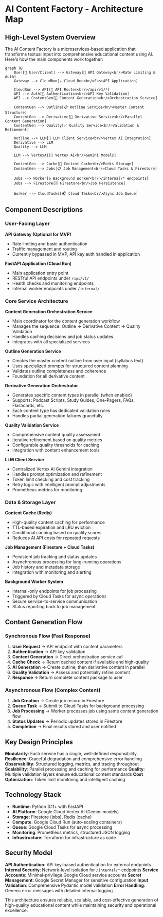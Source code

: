 # AI Content Factory - Architecture Map

## High-Level System Overview

The AI Content Factory is a microservices-based application that transforms textual input into comprehensive educational content using AI. Here's how the main components work together:

```mermaid
graph TB
    User[👤 User/Client] --> Gateway[🚪 API Gateway<br/>Rate Limiting & Auth]
    Gateway --> CloudRun[☁️ Cloud Run<br/>FastAPI Application]

    CloudRun --> API[🔌 API Routes<br/>/api/v1/*]
    API --> Auth[🔐 Authentication<br/>API Key Validation]
    API --> ContentGen[🎯 Content Generation<br/>Orchestration Service]

    ContentGen --> Outline[📋 Outline Service<br/>Master Content Structure]
    ContentGen --> Derivative[🔄 Derivative Service<br/>Parallel Content Generation]
    ContentGen --> Quality[✅ Quality Service<br/>Validation & Refinement]

    Outline --> LLM[🤖 LLM Client Service<br/>Vertex AI Integration]
    Derivative --> LLM
    Quality --> LLM

    LLM --> VertexAI[🔮 Vertex AI<br/>Gemini Models]

    ContentGen --> Cache[💾 Content Cache<br/>Redis Storage]
    ContentGen --> Jobs[📋 Job Management<br/>Cloud Tasks & Firestore]

    Jobs --> Worker[⚙️ Background Worker<br/>/internal/* endpoints]
    Jobs --> Firestore[🗄️ Firestore<br/>Job Persistence]

    Worker --> CloudTasks[📬 Cloud Tasks<br/>Async Job Queue]
```

## Component Descriptions

### User-Facing Layer

**API Gateway (Optional for MVP)**
- Rate limiting and basic authentication
- Traffic management and routing
- Currently bypassed in MVP, API key auth handled in application

**FastAPI Application (Cloud Run)**
- Main application entry point
- RESTful API endpoints under `/api/v1/`
- Health checks and monitoring endpoints
- Internal worker endpoints under `/internal/`

### Core Service Architecture

**Content Generation Orchestration Service**
- Main coordinator for the content generation workflow
- Manages the sequence: Outline → Derivative Content → Quality Validation
- Handles caching decisions and job status updates
- Integrates with all specialized services

**Outline Generation Service**
- Creates the master content outline from user input (syllabus text)
- Uses specialized prompts for structured content planning
- Validates outline completeness and coherence
- Foundation for all derivative content

**Derivative Generation Orchestrator**
- Generates specific content types in parallel (when enabled)
- Supports: Podcast Scripts, Study Guides, One-Pagers, FAQs, Flashcards, etc.
- Each content type has dedicated validation rules
- Handles partial generation failures gracefully

**Quality Validation Service**
- Comprehensive content quality assessment
- Iterative refinement based on quality metrics
- Configurable quality thresholds for caching
- Integration with content enhancement tools

**LLM Client Service**
- Centralized Vertex AI Gemini integration
- Handles prompt optimization and refinement
- Token limit checking and cost tracking
- Retry logic with intelligent prompt adjustments
- Prometheus metrics for monitoring

### Data & Storage Layer

**Content Cache (Redis)**
- High-quality content caching for performance
- TTL-based expiration and LRU eviction
- Conditional caching based on quality scores
- Reduces AI API costs for repeated requests

**Job Management (Firestore + Cloud Tasks)**
- Persistent job tracking and status updates
- Asynchronous processing for long-running operations
- Job history and metadata storage
- Integration with monitoring and alerting

**Background Worker System**
- Internal-only endpoints for job processing
- Triggered by Cloud Tasks for async operations
- Secure service-to-service communication
- Status reporting back to job management

## Content Generation Flow

### Synchronous Flow (Fast Response)
1. **User Request** → API endpoint with content parameters
2. **Authentication** → API key validation
3. **Content Generation** → Direct orchestration service call
4. **Cache Check** → Return cached content if available and high-quality
5. **AI Generation** → Create outline, then derivative content in parallel
6. **Quality Validation** → Assess and potentially refine content
7. **Response** → Return complete content package to user

### Asynchronous Flow (Complex Content)
1. **Job Creation** → Create job record in Firestore
2. **Queue Task** → Submit to Cloud Tasks for background processing
3. **Job Processing** → Worker processes job using same content generation flow
4. **Status Updates** → Periodic updates stored in Firestore
5. **Completion** → Final results stored and user notified

## Key Design Principles

**Modularity**: Each service has a single, well-defined responsibility
**Resilience**: Graceful degradation and comprehensive error handling
**Observability**: Structured logging, metrics, and tracing throughout
**Scalability**: Parallel processing and caching for performance
**Quality**: Multiple validation layers ensure educational content standards
**Cost Optimization**: Token limit monitoring and intelligent caching

## Technology Stack

- **Runtime**: Python 3.11+ with FastAPI
- **AI Platform**: Google Cloud Vertex AI (Gemini models)
- **Storage**: Firestore (jobs), Redis (cache)
- **Compute**: Google Cloud Run (auto-scaling containers)
- **Queue**: Google Cloud Tasks for async processing
- **Monitoring**: Prometheus metrics, structured JSON logging
- **Infrastructure**: Terraform for infrastructure as code

## Security Model

**API Authentication**: API key-based authentication for external endpoints
**Internal Security**: Network-level isolation for `/internal/*` endpoints
**Service Accounts**: Minimal-privilege Google Cloud service accounts
**Secret Management**: Google Secret Manager for sensitive configuration
**Input Validation**: Comprehensive Pydantic model validation
**Error Handling**: Generic error messages with detailed internal logging

This architecture ensures reliable, scalable, and cost-effective generation of high-quality educational content while maintaining security and operational excellence.
